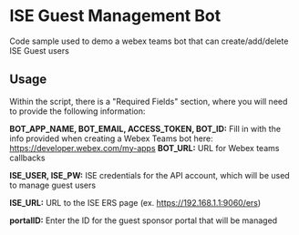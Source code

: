 # ISE Guest Management Bot

Code sample used to demo a webex teams bot that can create/add/delete ISE Guest users

## Usage

Within the script, there is a "Required Fields" section, where you will need to provide the following information:

**BOT_APP_NAME, BOT_EMAIL, ACCESS_TOKEN, BOT_ID:** Fill in with the info provided when creating a Webex Teams bot here: https://developer.webex.com/my-apps
**BOT_URL:** URL for Webex teams callbacks

**ISE_USER, ISE_PW:** ISE credentials for the API account, which will be used to manage guest users

**ISE_URL:** URL to the ISE ERS page (ex. https://192.168.1.1:9060/ers)

**portalID:** Enter the ID for the guest sponsor portal that will be managed